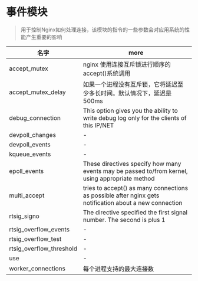 # 事件模块

> 用于控制Nginx如何处理连接，该模块的指令的一些参数会对应用系统的性能产生重要的影响

| 名字                       | more                                                                                                   |
|--------------------------|--------------------------------------------------------------------------------------------------------|
| accept_mutex             | nginx 使用连接互斥锁进行顺序的accept()系统调用                                                                         |
| accept_mutex_delay       | 如果一个进程没有互斥锁，它将延迟至少多长时间。默认情况下，延迟是500ms                                                                  |
| debug_connection         | This option gives you the ability to write debug log only for the clients of this IP/NET               |
| devpoll_changes          | -                                                                                                      |
| devpoll_events           | -                                                                                                      |
| kqueue_events            | -                                                                                                      |
| epoll_events             | These directives specify how many events may be passed to/from kernel, using appropriate method        |
| multi_accept             | tries to accept() as many connections as possible after nginx gets notification about a new connection |
| rtsig_signo              | The directive specified the first signal number. The second is plus 1                                  |
| rtsig_overflow_events    | -                                                                                                      |
| rtsig_overflow_test      | -                                                                                                      |
| rtsig_overflow_threshold | -                                                                                                      |
| use                      | -                                                                                                      |
| worker_connections       | 每个进程支持的最大连接数                                                                                           |
